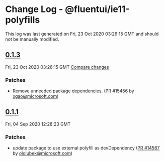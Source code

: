 # Change Log - @fluentui/ie11-polyfills

This log was last generated on Fri, 23 Oct 2020 03:26:15 GMT and should not be manually modified.

<!-- Start content -->

## [0.1.3](https://github.com/microsoft/fluentui/tree/@fluentui/ie11-polyfills_v0.1.3)

Fri, 23 Oct 2020 03:26:15 GMT 
[Compare changes](https://github.com/microsoft/fluentui/compare/@fluentui/ie11-polyfills_v0.1.1..@fluentui/ie11-polyfills_v0.1.3)

### Patches

- Remove unneeded package dependencies. ([PR #15456](https://github.com/microsoft/fluentui/pull/15456) by xgao@microsoft.com)

## [0.1.1](https://github.com/microsoft/fluentui/tree/@fluentui/ie11-polyfills_v0.1.1)

Fri, 04 Sep 2020 12:28:23 GMT

### Patches

- update package to use external polyfill as devDependency ([PR #14567](https://github.com/microsoft/fluentui/pull/14567) by ololubek@microsoft.com)
